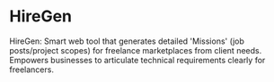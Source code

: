 # HireGen
HireGen: Smart web tool that generates detailed 'Missions' (job posts/project scopes) for freelance marketplaces from client needs. Empowers businesses to articulate technical requirements clearly for freelancers.
